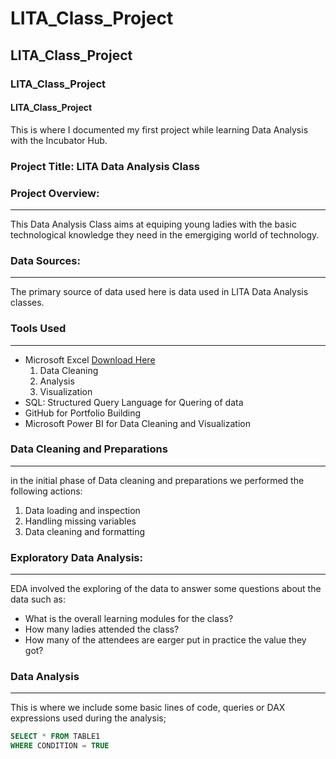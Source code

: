 # LITA_Class_Project
## LITA_Class_Project
### LITA_Class_Project
#### LITA_Class_Project
This is where I documented my first project while learning Data  Analysis with the Incubator Hub.

### Project Title: LITA Data Analysis Class 

### Project Overview: 
---
This Data Analysis Class aims at equiping young ladies with the basic technological knowledge they need in the emergiging world of technology.

### Data Sources: 
---
The primary source of data used here is data used in LITA Data Analysis classes.

### Tools Used
---
- Microsoft Excel [Download Here](https://www.microsoft.com)
  1. Data Cleaning
  2. Analysis
  3. Visualization
- SQL: Structured Query Language for Quering of data
- GitHub for Portfolio Building
- Microsoft Power BI for Data Cleaning and Visualization

### Data Cleaning and Preparations
---
  in the initial phase of Data cleaning and preparations we performed the following actions:
  1. Data loading and inspection
  2. Handling missing variables
  3. Data cleaning and formatting

### Exploratory Data Analysis:
---
EDA involved the exploring of the data to answer some questions about the data such as:
- What is the overall learning modules for the class?
- How many ladies attended the class?
- How many of the attendees are earger put in practice the value they got?

### Data Analysis
---
This is where we include some basic lines of code, queries or DAX expressions used during the analysis; 
~~~SQL
SELECT * FROM TABLE1
WHERE CONDITION = TRUE
~~~
